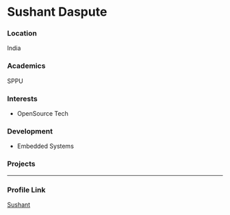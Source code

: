 # Sushant Daspute

### Location

India

### Academics

SPPU

### Interests

- OpenSource Tech

### Development

- Embedded Systems

### Projects

- --

### Profile Link

[Sushant](https://github.com/sushantdaspute84/)

